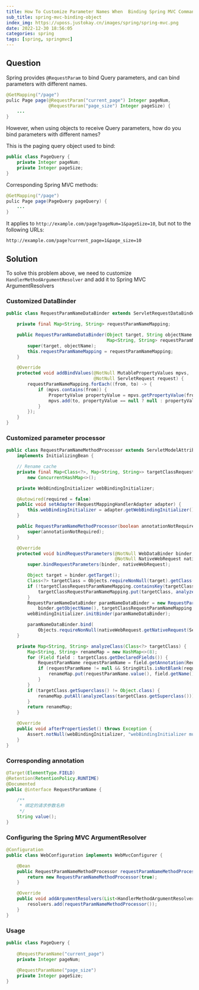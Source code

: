```yaml
---
title: How To Customize Parameter Names When  Binding Spring MVC Command Objects
sub_title: spring-mvc-binding-object
index_img: https://uposs.justokay.cn/images/spring/spring-mvc.png
date: 2022-12-30 18:56:05
categories: spring
tags: [spring, springmvc]
---
```


## Question

Spring provides `@RequestParam` to bind Query parameters, and can bind parameters with different names.

```java
@GetMapping("/page")
pulic Page page(@RequestParam("current_page") Integer pageNum,
                @RequestParam("page_size") Integer pageSize) {
    ...
}
```

However, when using objects to receive Query parameters, how do you bind parameters with different names?

This is the paging query object used to bind:

```java
public class PageQuery {
    private Integer pageNum;
    private Integer pageSize;
}
```

Corresponding Spring MVC methods:

```java
@GetMapping("/page")
pulic Page page(PageQuery pageQuery) {
    ...
}
```

It applies to `http://example.com/page?pageNum=1&pageSize=10`, but not to the following URLs:

`http://example.com/page?current_page=1&page_size=10`

## Solution

To solve this problem above, we need to customize `HandlerMethodArgumentResolver` and add it to Spring MVC ArgumentResolvers

### Customized DataBinder

```java
public class RequestParamNameDataBinder extends ServletRequestDataBinder {

    private final Map<String, String> requestParamNameMapping;

    public RequestParamNameDataBinder(Object target, String objectName,
                                      Map<String, String> requestParamNameMapping) {
        super(target, objectName);
        this.requestParamNameMapping = requestParamNameMapping;
    }

    @Override
    protected void addBindValues(@NotNull MutablePropertyValues mpvs,
                                 @NotNull ServletRequest request) {
        requestParamNameMapping.forEach((from, to) -> {
            if (mpvs.contains(from)) {
                PropertyValue propertyValue = mpvs.getPropertyValue(from);
                mpvs.add(to, propertyValue == null ? null : propertyValue.getValue());
            }
        });
    }
}
```

### Customized parameter processor

```java
public class RequestParamNameMethodProcessor extends ServletModelAttributeMethodProcessor
    implements InitializingBean {

    // Rename cache
    private final Map<Class<?>, Map<String, String>> targetClassRequestParamNameMapping =
        new ConcurrentHashMap<>();

    private WebBindingInitializer webBindingInitializer;

    @Autowired(required = false)
    public void setAdapter(RequestMappingHandlerAdapter adapter) {
        this.webBindingInitializer = adapter.getWebBindingInitializer();
    }

    public RequestParamNameMethodProcessor(boolean annotationNotRequired) {
        super(annotationNotRequired);
    }

    @Override
    protected void bindRequestParameters(@NotNull WebDataBinder binder,
                                         @NotNull NativeWebRequest nativeWebRequest) {
        super.bindRequestParameters(binder, nativeWebRequest);

        Object target = binder.getTarget();
        Class<?> targetClass = Objects.requireNonNull(target).getClass();
        if (!targetClassRequestParamNameMapping.containsKey(targetClass)) {
            targetClassRequestParamNameMapping.put(targetClass, analyzeClass(targetClass));
        }
        RequestParamNameDataBinder paramNameDataBinder = new RequestParamNameDataBinder(target,
            binder.getObjectName(), targetClassRequestParamNameMapping.get(targetClass));
        webBindingInitializer.initBinder(paramNameDataBinder);

        paramNameDataBinder.bind(
            Objects.requireNonNull(nativeWebRequest.getNativeRequest(ServletRequest.class)));
    }

    private Map<String, String> analyzeClass(Class<?> targetClass) {
        Map<String, String> renameMap = new HashMap<>(8);
        for (Field field : targetClass.getDeclaredFields()) {
            RequestParamName requestParamName = field.getAnnotation(RequestParamName.class);
            if (requestParamName != null && StringUtils.isNotBlank(requestParamName.value())) {
                renameMap.put(requestParamName.value(), field.getName());
            }
        }
        if (targetClass.getSuperclass() != Object.class) {
            renameMap.putAll(analyzeClass(targetClass.getSuperclass()));
        }
        return renameMap;
    }

    @Override
    public void afterPropertiesSet() throws Exception {
        Assert.notNull(webBindingInitializer, "webBindingInitializer must not be null!");
    }
}
```

### Corresponding annotation

```java
@Target(ElementType.FIELD)
@Retention(RetentionPolicy.RUNTIME)
@Documented
public @interface RequestParamName {

    /**
     * 绑定的请求参数名称
     */
    String value();
}
```

### Configuring the Spring MVC ArgumentResolver

```java
@Configuration
public class WebConfiguration implements WebMvcConfigurer {

    @Bean
    public RequestParamNameMethodProcessor requestParamNameMethodProcessor() {
        return new RequestParamNameMethodProcessor(true);
    }

    @Override
    public void addArgumentResolvers(List<HandlerMethodArgumentResolver> resolvers) {
        resolvers.add(requestParamNameMethodProcessor());
    }
}
```

### Usage

```java
public class PageQuery {
    
    @RequestParamName("current_page")
    private Integer pageNum;
    
    @RequestParamName("page_size")
    private Integer pageSize;
}
```